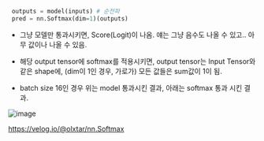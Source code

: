 
```python
 outputs = model(inputs) # 순전파
 pred = nn.Softmax(dim=1)(outputs)
```

- 그냥 모델만 통과시키면, Score(Logit)이 나옴. 얘는 그냥 음수도 나올 수 있고.. 아무 값이나 나올 수 있음. 
- 해당 output tensor에 softmax를 적용시키면, output tensor는 Input Tensor와 같은 shape에, (dim이 1인 경우, 가로가) 모든 값들은 sum값이 1이 됨.


- batch size 16인 경우 위는 model 통과시킨 결과, 아래는 softmax 통과 시킨 결과.

![image](https://github.com/sandartchip/TIL/assets/15938354/f0feda5d-7050-4958-91b9-c229ad8f4c17)


https://velog.io/@olxtar/nn.Softmax
